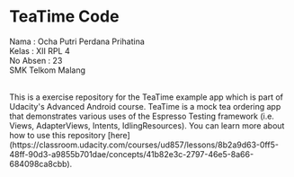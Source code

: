 # TeaTime Code

<p>Nama : Ocha Putri Perdana Prihatina 
<br> Kelas : XII RPL 4
<br> No Absen : 23
<br> SMK Telkom Malang
</p>
<br>
This is a exercise repository for the TeaTime example app which is part of Udacity's Advanced Android course. TeaTime is a mock tea ordering app that demonstrates various uses of the Espresso Testing framework (i.e. Views, AdapterViews, Intents, IdlingResources). You can learn more about how to use this repository [here](https://classroom.udacity.com/courses/ud857/lessons/8b2a9d63-0ff5-48ff-90d3-a9855b701dae/concepts/41b82e3c-2797-46e5-8a66-684098ca8cbb).